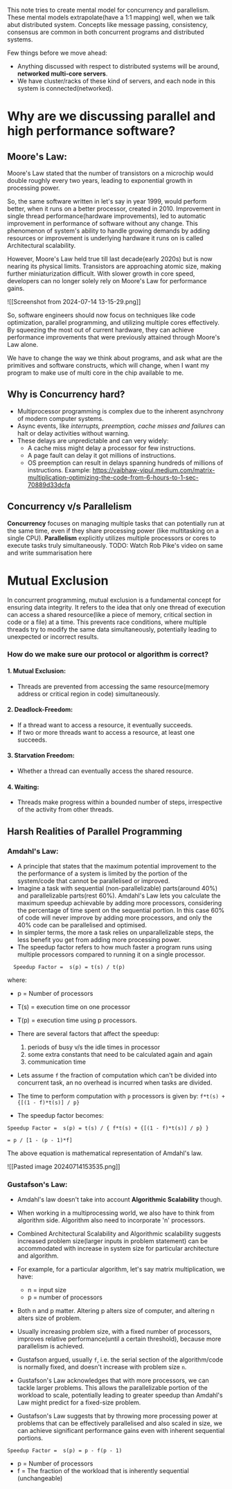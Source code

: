 This note tries to create mental model for concurrency and parallelism. These mental models extrapolate(have a 1:1 mapping) well, when we talk abut distributed system.
Concepts like message passing, consistency, consensus are common in both concurrent programs and distributed systems.

Few things before we move ahead:
- Anything discussed with respect to distributed systems will be around, **networked multi-core servers**.
- We have cluster/racks of these kind of servers, and each node in this system is connected(networked).
# Why are we discussing parallel and high performance software?

## Moore's Law:
Moore's Law stated that the number of transistors on a microchip would double roughly every two years, leading to exponential growth in processing power.

So, the same software written in let's say in year 1999, would perform better, when it runs on a better processor, created in 2010. Improvement in single thread performance(hardware improvements), led to automatic improvement in performance of software without any change. This phenomenon of system's ability to handle growing demands by adding resources or improvement is underlying hardware it runs on is called Architectural scalability.

However, Moore's Law held true till last decade(early 2020s) but is now nearing its physical limits. Transistors are approaching atomic size, making further miniaturization difficult. With slower growth in core speed, developers can no longer solely rely on Moore's Law for performance gains.

![[Screenshot from 2024-07-14 13-15-29.png]]

So, software engineers should now focus on techniques like code optimization, parallel programming, and utilizing multiple cores effectively. By squeezing the most out of current hardware, they can achieve performance improvements that were previously attained through Moore's Law alone.

We have to change the way we think about programs, and ask what are the primitives and software constructs, which will change, when I want my program to make use of multi core in the chip available to me.
## Why is Concurrency hard?
- Multiprocessor programming is complex due to the inherent asynchrony of modern computer systems.
- Async events, like *interrupts, preemption, cache misses and failures* can halt or delay activities without warning.
- These delays are unpredictable and can very widely:
	- A cache miss might delay a processor for few instructions.
	- A page fault can delay it got millions of instructions.
	- OS preemption can result in delays spanning hundreds of millions of instructions.
Example: https://vaibhaw-vipul.medium.com/matrix-multiplication-optimizing-the-code-from-6-hours-to-1-sec-70889d33dcfa

## Concurrency v/s Parallelism
**Concurrency** focuses on managing multiple tasks that can potentially run at the same time, even if they share processing power (like multitasking on a single CPU). 
**Parallelism** explicitly utilizes multiple processors or cores to execute tasks truly simultaneously.
TODO: Watch Rob Pike's video on same and write summarisation here

# Mutual Exclusion
In concurrent programming, mutual exclusion is a fundamental concept for ensuring data integrity. It refers to the idea that only one thread of execution can access a shared resource(like a piece of memory, critical section in code or a file) at a time.
This prevents race conditions, where multiple threads try to modify the same data simultaneously, potentially leading to unexpected or incorrect results.
### How do we make sure our protocol or algorithm is correct?
#### 1. Mutual Exclusion:
- Threads are prevented from accessing the same resource(memory address or critical region in code) simultaneously.
#### 2. Deadlock-Freedom:
- If a thread want to access a resource, it eventually succeeds.
- If two or more threads want to access a resource, at least one succeeds.
#### 3. Starvation Freedom:
- Whether a thread can eventually access the shared resource.
#### 4. Waiting:
- Threads make progress within a bounded number of steps, irrespective of the activity from other threads.

## Harsh Realities of Parallel Programming

### Amdahl's Law:
- A principle that states that the maximum potential improvement to the the performance of a system is limited by the portion of the system/code that cannot be parallelised or improved.
- Imagine a task with sequential (non-parallelizable) parts(around 40%) and parallelizable parts(rest 60%). Amdahl's Law lets you calculate the maximum speedup achievable by adding more processors, considering the percentage of time spent on the sequential portion. In this case 60% of code will never improve by adding more processors, and only the 40% code can be parallelised and optimised.
- In simpler terms, the more a task relies on unparallelizable steps, the less benefit you get from adding more processing power.
- The speedup factor refers to how much faster a program runs using multiple processors compared to running it on a single processor.
```
  Speedup Factor =  s(p) = t(s) / t(p)
``` 
where: 
- p = Number of processors
- T(s) = execution time on one processor 
- T(p) = execution time using p processors.

- There are several factors that affect the speedup:
	1. periods of busy v/s the idle times in processor
	2. some extra constants that need to be calculated again and again
	3. communication time
- Lets assume `f` the fraction of computation which can't be divided into concurrent task, an no overhead is incurred when tasks are divided.
- The time to perform computation with `p` processors is given by: 
  `f*t(s) + {[(1 - f)*t(s)] / p} ` 
- The speedup factor becomes:
```
Speedup Factor =  s(p) = t(s) / { f*t(s) + {[(1 - f)*t(s)] / p} }

= p / [1 - (p - 1)*f]
```
The above equation is mathematical representation of Amdahl's law.

![[Pasted image 20240714153535.png]]
### Gustafson's Law:
- Amdahl's law doesn't take into account **Algorithmic Scalability** though.
- When working in a multiprocessing world, we also have to think from algorithm side. Algorithm also need to incorporate 'n' processors.
- Combined Architectural Scalability and Algorithmic scalability suggests increased problem size(larger inputs in problem statement) can be accommodated with increase in system size for particular architecture and algorithm.
- For example, for a particular algorithm, let's say matrix multiplication, we have:
	- n = input size
	- p = number of processors
- Both n and p matter. Altering p alters size of computer, and altering n alters size of problem.
- Usually increasing problem size, with a fixed number of processors, improves relative performance(until a certain threshold), because more parallelism is achieved.
- Gustafson argued, usually `f`, i.e. the serial section of the algorithm/code is normally fixed, and doesn't increase with problem size `n`.

- Gustafson's Law acknowledges that with more processors, we can tackle larger problems. This allows the parallelizable portion of the workload to scale, potentially leading to greater speedup than Amdahl's Law might predict for a fixed-size problem.
- Gustafson's Law suggests that by throwing more processing power at problems that can be effectively parallelised and also scaled in size, we can achieve significant performance gains even with inherent sequential portions.
```
Speedup Factor =  s(p) = p - f(p - 1)
```
- p = Number of processors
- f = The fraction of the workload that is inherently sequential (unchangeable)